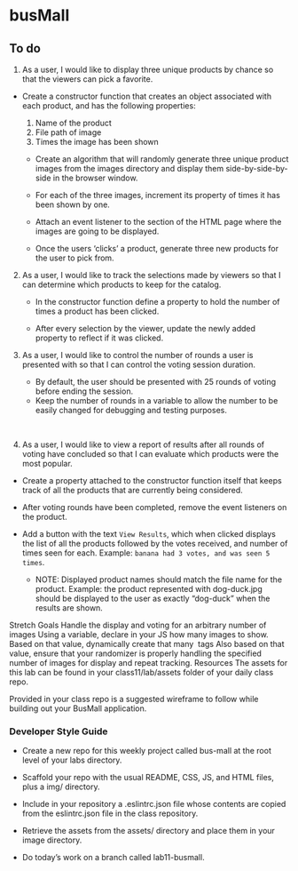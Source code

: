 # busMall

## To do

1. As a user, I would like to display three unique products by chance so that the viewers can pick a favorite.

- Create a constructor function that creates an object associated with each product, and has the following properties:
  1. Name of the product
  2. File path of image
  3. Times the image has been shown<br/>

  - Create an algorithm that will randomly generate three unique product images from the images directory and display them side-by-side-by-side in the browser window.

  - For each of the three images, increment its property of times it has been shown by one.

  - Attach an event listener to the section of the HTML page where the images are going to be displayed.

  - Once the users ‘clicks’ a product, generate three new products for the user to pick from.
2. As a user, I would like to track the selections made by viewers so that I can determine which products to keep for the catalog.
    - In the constructor function define a property to hold the number of times a product has been clicked.

   - After every selection by the viewer, update the newly added property to reflect if it was clicked.

3. As a user, I would like to control the number of rounds a user is presented with so that I can control the voting session duration.
   - By default, the user should be presented with 25 rounds of voting before ending the session.
    - Keep the number of rounds in a variable to allow the number to be easily changed for debugging and testing purposes.<br/>
  <br/>


4. As a user, I would like to view a report of results after all rounds of voting have concluded so that I can evaluate which products were the most popular.

  - Create a property attached to the constructor function itself that keeps track of all the products that are currently being considered.

  - After voting rounds have been completed, remove the event listeners on the product.

  - Add a button with the text `View Results`, which when clicked displays the list of all the products followed by the votes received, and number of times seen for each. Example: `banana had 3 votes, and was seen 5 times`.
    - NOTE: Displayed product names should match the file name for the product. Example: the product represented with dog-duck.jpg should be displayed to the user as exactly “dog-duck” when the results are shown.

Stretch Goals
Handle the display and voting for an arbitrary number of images
Using a variable, declare in your JS how many images to show.
Based on that value, dynamically create that many <img> tags
Also based on that value, ensure that your randomizer is properly handling the specified number of images for display and repeat tracking.
Resources
The assets for this lab can be found in your class11/lab/assets folder of your daily class repo.

Provided in your class repo is a suggested wireframe to follow while building out your BusMall application.

### Developer Style Guide
- Create a new repo for this weekly project called bus-mall at the root level of your labs directory.

- Scaffold your repo with the usual README, CSS, JS, and HTML files, plus a img/ directory.

- Include in your repository a .eslintrc.json file whose contents are copied from the eslintrc.json file in the class repository.

- Retrieve the assets from the assets/ directory and place them in your image directory.

- Do today’s work on a branch called lab11-busmall.